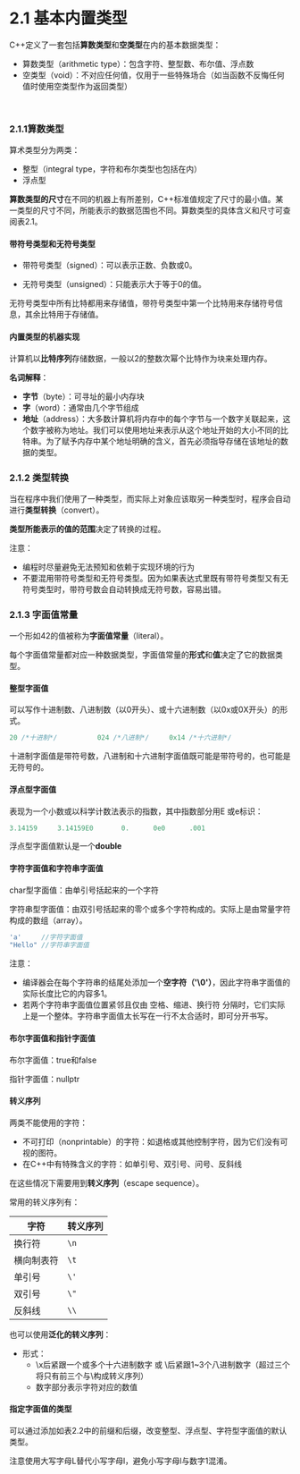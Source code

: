 # 2.1 基本内置类型

C++定义了一套包括**算数类型**和**空类型**在内的基本数据类型：

- 算数类型（arithmetic type）：包含字符、整型数、布尔值、浮点数
- 空类型（void）：不对应任何值，仅用于一些特殊场合（如当函数不反悔任何值时使用空类型作为返回类型）

​	

### 2.1.1算数类型

算术类型分为两类：

- 整型（integral type，字符和布尔类型也包括在内）
- 浮点型



**算数类型的尺寸**在不同的机器上有所差别，C++标准值规定了尺寸的最小值。某一类型的尺寸不同，所能表示的数据范围也不同。算数类型的具体含义和尺寸可查阅表2.1。



#### 带符号类型和无符号类型

- 带符号类型（signed）：可以表示正数、负数或0。

- 无符号类型（unsigned）：只能表示大于等于0的值。

无符号类型中所有比特都用来存储值，带符号类型中第一个比特用来存储符号信息，其余比特用于存储值。



#### 内置类型的机器实现

计算机以**比特序列**存储数据，一般以2的整数次幂个比特作为块来处理内存。

**名词解释**：

- **字节**（byte）：可寻址的最小内存块
- **字**（word）：通常由几个字节组成
- **地址**（address）：大多数计算机将内存中的每个字节与一个数字关联起来，这个数字被称为地址。我们可以使用地址来表示从这个地址开始的大小不同的比特串。为了赋予内存中某个地址明确的含义，首先必须指导存储在该地址的数据的类型。



### 2.1.2 类型转换

当在程序中我们使用了一种类型，而实际上对象应该取另一种类型时，程序会自动进行**类型转换**（convert）。

**类型所能表示的值的范围**决定了转换的过程。

注意：

- 编程时尽量避免无法预知和依赖于实现环境的行为
- 不要混用带符号类型和无符号类型。因为如果表达式里既有带符号类型又有无符号类型时，带符号数会自动转换成无符号数，容易出错。



### 2.1.3 字面值常量

一个形如42的值被称为**字面值常量**（literal）。

每个字面值常量都对应一种数据类型，字面值常量的**形式**和**值**决定了它的数据类型。



#### 整型字面值

可以写作十进制数、八进制数（以0开头）、或十六进制数（以0x或0X开头）的形式。

```cpp
20 /*十进制*/			024 /*八进制*/		0x14 /*十六进制*/
```

十进制字面值是带符号数，八进制和十六进制字面值既可能是带符号的，也可能是无符号的。



#### 浮点型字面值

表现为一个小数或以科学计数法表示的指数，其中指数部分用E 或e标识：

```cpp
3.14159		3.14159E0		0.		0e0	   	 .001
```

浮点型字面值默认是一个**double**



#### 字符字面值和字符串字面值

char型字面值：由单引号括起来的一个字符

字符串型字面值：由双引号括起来的零个或多个字符构成的。实际上是由常量字符构成的数组（array）。

```cpp
'a' 	//字符字面值
"Hello"	//字符串字面值
```

注意：

- 编译器会在每个字符串的结尾处添加一个**空字符（'\0'）**，因此字符串字面值的实际长度比它的内容多1。
- 若两个字符串字面值位置紧邻且仅由 空格、缩进、换行符 分隔时，它们实际上是一个整体。字符串字面值太长写在一行不太合适时，即可分开书写。



#### 布尔字面值和指针字面值

布尔字面值：true和false

指针字面值：nullptr



#### 转义序列

两类不能使用的字符：

- 不可打印（nonprintable）的字符：如退格或其他控制字符，因为它们没有可视的图符。
- 在C++中有特殊含义的字符：如单引号、双引号、问号、反斜线

在这些情况下需要用到**转义序列**（escape sequence）。

常用的转义序列有：

| 字符       | 转义序列 |
| ---------- | -------- |
| 换行符     | `\n`     |
| 横向制表符 | `\t`     |
| 单引号     | `\'`     |
| 双引号     | `\"`     |
| 反斜线     | `\\`     |



也可以使用**泛化的转义序列**：

- 形式：
  - \x后紧跟一个或多个十六进制数字 或 \后紧跟1~3个八进制数字（超过三个将只有前三个与\构成转义序列）
  - 数字部分表示字符对应的数值



#### 指定字面值的类型

可以通过添加如表2.2中的前缀和后缀，改变整型、浮点型、字符型字面值的默认类型。

注意使用大写字母L替代小写字母l，避免小写字母l与数字1混淆。
